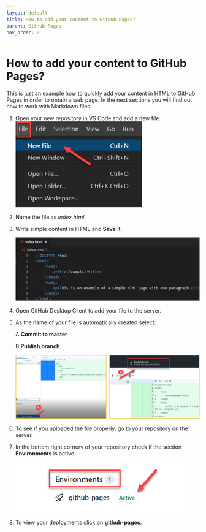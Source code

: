 ```yaml
---
layout: default
title: How to add your content to GitHub Pages?
parent: GitHub Pages
nav_order: 2
---
```



# How to add your content to GitHub Pages?
This is just an example how to quickly add your content in HTML to GitHub Pages in order to obtain a web page. In the next sections you will find out how to work with Markdown files.
1. Open your new repository in VS Code and add a new file.
   ![S3](../../assets/images/screen_3.jpg)
2. Name the file as *index.html*.
3. Write simple content in HTML and **Save** it.

   ![S4](../../assets/images/screen_4.jpg)

4. Open GitHub Desktop Client to add your file to the server.
5. As the name of your file is automatically created select:

    A **Commit to master**

    B **Publish branch**.

   ![S7](../../assets/images/screen_7.jpg)

6. To see if you uploaded the file properly, go to your repository on the server.
7. In the bottom right cornerv of your repository check if the section **Environments** is active.

   ![S8](../../assets/images/screen_8.jpg)

8. To view your deployments click on **github-pages**.






